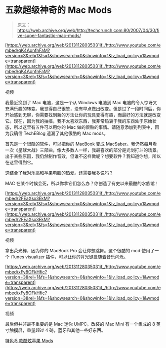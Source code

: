 # 五款超级神奇的 Mac Mods 

> 原文：<https://web.archive.org/web/http://techcrunch.com:80/2007/04/30/five-super-fantastic-mac-mods/>

 [https://web.archive.org/web/20131128035031if_/http://www.youtube.com/embed/qK4AonfnFaM?version=3&rel=1&fs=1&showsearch=0&showinfo=1&iv_load_policy=1&wmode=transparent](https://web.archive.org/web/20131128035031if_/http://www.youtube.com/embed/qK4AonfnFaM?version=3&rel=1&fs=1&showsearch=0&showinfo=1&iv_load_policy=1&wmode=transparent)

视频

我最近换到了 Mac 电脑，这是一个从 Windows 电脑到 Mac 电脑的令人惊讶又充满乐趣的转变。我觉得自己很笨，没有早点做出改变。但是过了一段时间后，你开始感到无聊，你需要找到新的方法让你的玩具变得有趣，而最好的方法就是改变它。现在，因为我的抽搐，我不太喜欢东西，我非常热衷于我的东西处于原始状态，所以这里有五件可以用你的 Mac 做的很酷的事情。请随意添加到列表中，因为我确信 TechEBlog 遗漏了其他很酷的 Mac mods。

首先是一个很酷的软件，可以把你的 MacBook 变成 MacSaber。我仍然每月看一次《星球大战》三部曲，像大多数人一样，我最喜欢的部分是光剑打斗的场景。出于某些原因，我仍然制作音效，但谁不这样做呢？想要软件？我知道你想，所以在这里得到它。

这结合了我对乐高和苹果电脑的热爱。还需要我多说吗？

MAC 在某个时候会死，所以你拿它们怎么办？你创造了有史以来最酷的水族馆！

 [https://web.archive.org/web/20131128035031if_/http://www.youtube.com/embed/2FEaXsx3EkM?version=3&rel=1&fs=1&showsearch=0&showinfo=1&iv_load_policy=1&wmode=transparent](https://web.archive.org/web/20131128035031if_/http://www.youtube.com/embed/2FEaXsx3EkM?version=3&rel=1&fs=1&showsearch=0&showinfo=1&iv_load_policy=1&wmode=transparent)

视频

拿出荧光棒，因为你的 MacBook Pro 会让你想跳舞。这个很酷的 mod 使用了一个 iTunes visualizer 插件，可以让你的背光键盘随着音乐闪烁。

 [https://web.archive.org/web/20131128035031if_/http://www.youtube.com/embed/xFy8OFkHfic?version=3&rel=1&fs=1&showsearch=0&showinfo=1&iv_load_policy=1&wmode=transparent](https://web.archive.org/web/20131128035031if_/http://www.youtube.com/embed/xFy8OFkHfic?version=3&rel=1&fs=1&showsearch=0&showinfo=1&iv_load_policy=1&wmode=transparent)

视频

最后但并非最不重要的是 Mac 迷你 UMPC。改装的 Mac Mini 有一个集成的 8 英寸触摸屏，重量超过 4 磅，蓝牙和其他一些好东西。

[特色:5 款酷炫苹果 Mods](https://web.archive.org/web/20131128035031/http://www.techeblog.com/index.php/tech-gadget/feature-5-cool-apple-mods)